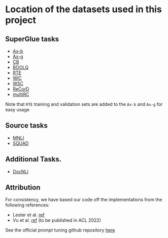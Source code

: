 # Location of the datasets used in this project


## SuperGlue tasks

* [Ax-b](https://huggingface.co/datasets/stjokerli/TextToText_axb_seqio)
* [Ax-g](https://huggingface.co/datasets/stjokerli/TextToText_axg_seqio)
* [CB](https://huggingface.co/datasets/stjokerli/TextToText_cb_seqio)
* [BOOLQ](https://huggingface.co/datasets/stjokerli/TextToText_boolq_seqio)
* [RTE](https://huggingface.co/datasets/stjokerli/TextToText_rte_seqio)
* [WIC](https://huggingface.co/datasets/stjokerli/TextToText_wic_seqio)
* [WSC](https://huggingface.co/datasets/stjokerli/TextToText_wsc_seqio)
* [ReCorD](https://huggingface.co/datasets/stjokerli/TextToText_record_seqio)
* [multiRC](https://huggingface.co/datasets/stjokerli/TextToText_multiRC_seqio)

Note that `RTE` training and validation sets are added to the `Ax-b` and `Ax-g` for easy usage

## Source tasks

* [MNLI](https://huggingface.co/datasets/stjokerli/TextToText_mnli_seqio)
* [SQUAD](https://huggingface.co/datasets/stjokerli/TextToText_squad_seqio)

## Additional Tasks. 

* [DocNLI](https://huggingface.co/datasets/stjokerli/TextToText_DocNLI_seqio)


## Attribution

For consistency, we have based our code off the implementations from the following references:
- Lester et al. [ref](https://aclanthology.org/2021.emnlp-main.243/)
- Vu et al. [ref](https://arxiv.org/abs/2110.07904) (to be published in ACL 2022)

See the official prompt tuning github repository [here](https://github.com/google-research/prompt-tuning)
